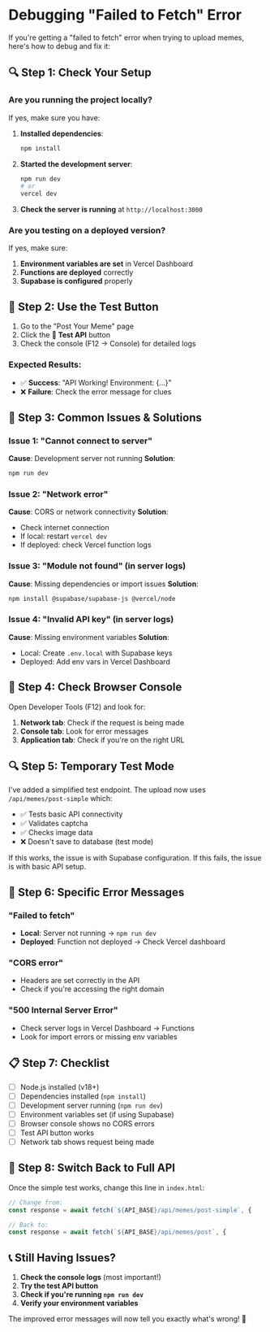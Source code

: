 # Debugging "Failed to Fetch" Error

If you're getting a "failed to fetch" error when trying to upload memes, here's how to debug and fix it:

## 🔍 Step 1: Check Your Setup

### Are you running the project locally?
If yes, make sure you have:

1. **Installed dependencies**:
   ```bash
   npm install
   ```

2. **Started the development server**:
   ```bash
   npm run dev
   # or
   vercel dev
   ```

3. **Check the server is running** at `http://localhost:3000`

### Are you testing on a deployed version?
If yes, make sure:

1. **Environment variables are set** in Vercel Dashboard
2. **Functions are deployed** correctly
3. **Supabase is configured** properly

## 🧪 Step 2: Use the Test Button

1. Go to the "Post Your Meme" page
2. Click the **🔧 Test API** button
3. Check the console (F12 → Console) for detailed logs

### Expected Results:
- ✅ **Success**: "API Working! Environment: {...}"
- ❌ **Failure**: Check the error message for clues

## 🔧 Step 3: Common Issues & Solutions

### Issue 1: "Cannot connect to server"
**Cause**: Development server not running
**Solution**: 
```bash
npm run dev
```

### Issue 2: "Network error" 
**Cause**: CORS or network connectivity
**Solution**: 
- Check internet connection
- If local: restart `vercel dev`
- If deployed: check Vercel function logs

### Issue 3: "Module not found" (in server logs)
**Cause**: Missing dependencies or import issues
**Solution**:
```bash
npm install @supabase/supabase-js @vercel/node
```

### Issue 4: "Invalid API key" (in server logs)
**Cause**: Missing environment variables
**Solution**: 
- Local: Create `.env.local` with Supabase keys
- Deployed: Add env vars in Vercel Dashboard

## 📝 Step 4: Check Browser Console

Open Developer Tools (F12) and look for:

1. **Network tab**: Check if the request is being made
2. **Console tab**: Look for error messages
3. **Application tab**: Check if you're on the right URL

## 🔍 Step 5: Temporary Test Mode

I've added a simplified test endpoint. The upload now uses `/api/memes/post-simple` which:
- ✅ Tests basic API connectivity
- ✅ Validates captcha
- ✅ Checks image data
- ❌ Doesn't save to database (test mode)

If this works, the issue is with Supabase configuration.
If this fails, the issue is with basic API setup.

## 🏥 Step 6: Specific Error Messages

### "Failed to fetch"
- **Local**: Server not running → `npm run dev`
- **Deployed**: Function not deployed → Check Vercel dashboard

### "CORS error"
- Headers are set correctly in the API
- Check if you're accessing the right domain

### "500 Internal Server Error"
- Check server logs in Vercel Dashboard → Functions
- Look for import errors or missing env variables

## 📋 Step 7: Checklist

- [ ] Node.js installed (v18+)
- [ ] Dependencies installed (`npm install`)
- [ ] Development server running (`npm run dev`)
- [ ] Environment variables set (if using Supabase)
- [ ] Browser console shows no CORS errors
- [ ] Test API button works
- [ ] Network tab shows request being made

## 🚀 Step 8: Switch Back to Full API

Once the simple test works, change this line in `index.html`:

```javascript
// Change from:
const response = await fetch(`${API_BASE}/api/memes/post-simple`, {

// Back to:
const response = await fetch(`${API_BASE}/api/memes/post`, {
```

## 📞 Still Having Issues?

1. **Check the console logs** (most important!)
2. **Try the test API button**
3. **Check if you're running `npm run dev`**
4. **Verify your environment variables**

The improved error messages will now tell you exactly what's wrong! 🎯
